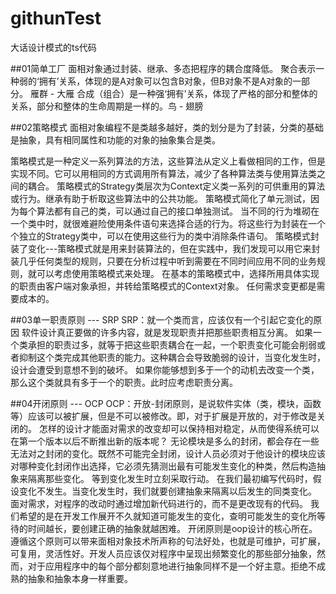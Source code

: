 # githunTest
大话设计模式的ts代码

##01简单工厂
面相对象通过封装、继承、多态把程序的耦合度降低。
聚合表示一种弱的‘拥有’关系，体现的是A对象可以包含B对象，但B对象不是A对象的一部分。 雁群 - 大雁
合成（组合）是一种强‘拥有’关系，体现了严格的部分和整体的关系，部分和整体的生命周期是一样的。鸟 - 翅膀

##02策略模式
面相对象编程不是类越多越好，类的划分是为了封装，分类的基础是抽象，具有相同属性和功能的对象的抽象集合是类。

策略模式是一种定义一系列算法的方法，这些算法从定义上看做相同的工作，但是实现不同。它可以用相同的方式调用所有算法，减少了各种算法类与使用算法类之间的耦合。
策略模式的Strategy类层次为Context定义类一系列的可供重用的算法或行为。继承有助于析取这些算法中的公共功能。
策略模式简化了单元测试，因为每个算法都有自己的类，可以通过自己的接口单独测试。
当不同的行为堆砌在一个类中时，就很难避险使用条件语句来选择合适的行为。将这些行为封装在一个个独立的Strategy类中，可以在使用这些行为的类中消除条件语句。
策略模式封装了变化---策略模式就是用来封装算法的，但在实践中，我们发现可以用它来封装几乎任何类型的规则，只要在分析过程中听到需要在不同时间应用不同的业务规则，就可以考虑使用策略模式来处理。
在基本的策略模式中，选择所用具体实现的职责由客户端对象承担，并转给策略模式的Context对象。
任何需求变更都是需要成本的。

##03单一职责原则 --- SRP
SRP：就一个类而言，应该仅有一个引起它变化的原因
软件设计真正要做的许多内容，就是发现职责并把那些职责相互分离。
如果一个类承担的职责过多，就等于把这些职责耦合在一起，一个职责变化可能会削弱或者抑制这个类完成其他职责的能力。这种耦合会导致脆弱的设计，当变化发生时，设计会遭受到意想不到的破坏。
如果你能够想到多于一个的动机去改变一个类，那么这个类就具有多于一个的职责。此时应考虑职责分离。

##04开闭原则 --- OCP
OCP：开放-封闭原则，是说软件实体（类，模块，函数等）应该可以被扩展，但是不可以被修改。即，对于扩展是开放的，对于修改是关闭的。
怎样的设计才能面对需求的改变却可以保持相对稳定，从而使得系统可以在第一个版本以后不断推出新的版本呢？
无论模块是多么的封闭，都会存在一些无法对之封闭的变化。既然不可能完全封闭，设计人员必须对于他设计的模块应该对哪种变化封闭作出选择，它必须先猜测出最有可能发生变化的种类，然后构造抽象来隔离那些变化。
等到变化发生时立刻采取行动。
在我们最初编写代码时，假设变化不发生。当变化发生时，我们就要创建抽象来隔离以后发生的同类变化。
面对需求，对程序的改动时通过增加新代码进行的，而不是更改现有的代码。
我们希望的是在开发工作展开不久就知道可能发生的变化，查明可能发生的变化所等待的时间越长，要创建正确的抽象就越困难。
开闭原则是oop设计的核心所在。遵循这个原则可以带来面相对象技术所声称的句法好处，也就是可维护，可扩展，可复用，灵活性好。开发人员应该仅对程序中呈现出频繁变化的那些部分抽象，然而，对于应用程序中的每个部分都刻意地进行抽象同样不是一个好主意。拒绝不成熟的抽象和抽象本身一样重要。